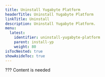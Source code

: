 ```yaml
---
title: Uninstall Yugabyte Platform
headerTitle: Uninstall Yugabyte Platform
linkTitle: Uninstall
description: Uninstall Yugabyte Platform.
menu:
  latest:
    identifier: uninstall-yugabyte-platform
    parent: install-yp
    weight: 80
isTocNested: true
showAsideToc: true
---
```


??? Content is needed
